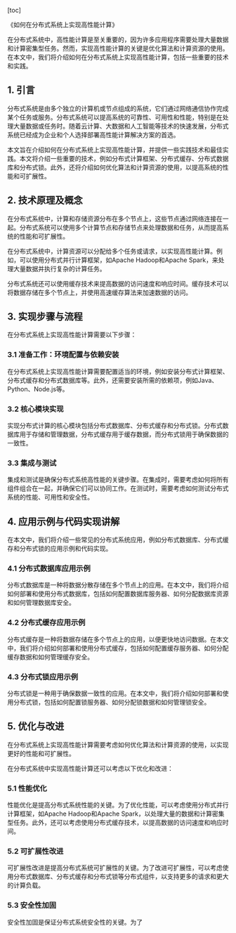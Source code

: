 
[toc]                    
                
                
《如何在分布式系统上实现高性能计算》

在分布式系统中，高性能计算是至关重要的，因为许多应用程序需要处理大量数据和计算密集型任务。然而，实现高性能计算的关键是优化算法和计算资源的使用。在本文中，我们将介绍如何在分布式系统上实现高性能计算，包括一些重要的技术和实践。

## 1. 引言

分布式系统是由多个独立的计算机或节点组成的系统，它们通过网络通信协作完成某个任务或服务。分布式系统可以提高系统的可靠性、可用性和性能，特别是在处理大量数据或任务时。随着云计算、大数据和人工智能等技术的快速发展，分布式系统已经成为企业和个人选择部署高性能计算解决方案的首选。

本文旨在介绍如何在分布式系统上实现高性能计算，并提供一些实践技术和最佳实践。本文将介绍一些重要的技术，例如分布式计算框架、分布式缓存、分布式数据库和分布式锁。此外，还将介绍如何优化算法和计算资源的使用，以提高系统的性能和可扩展性。

## 2. 技术原理及概念

在分布式系统中，计算和存储资源分布在多个节点上，这些节点通过网络连接在一起。分布式系统可以使用多个计算节点和存储节点来处理数据和任务，从而提高系统的性能和可扩展性。

在分布式系统中，计算资源可以分配给多个任务或请求，以实现高性能计算。例如，可以使用分布式并行计算框架，如Apache Hadoop和Apache Spark，来处理大量数据并执行复杂的计算任务。

分布式系统还可以使用缓存技术来提高数据的访问速度和响应时间。缓存技术可以将数据存储在多个节点上，并使用高速缓存算法来加速数据的访问。

## 3. 实现步骤与流程

在分布式系统上实现高性能计算需要以下步骤：

### 3.1 准备工作：环境配置与依赖安装

在分布式系统上实现高性能计算需要配置适当的环境，例如安装分布式计算框架、分布式缓存和分布式数据库等。此外，还需要安装所需的依赖项，例如Java、Python、Node.js等。

### 3.2 核心模块实现

实现分布式计算的核心模块包括分布式数据库、分布式缓存和分布式锁。分布式数据库用于存储和管理数据，分布式缓存用于缓存数据，而分布式锁用于确保数据的一致性。

### 3.3 集成与测试

集成和测试是确保分布式系统高性能的关键步骤。在集成时，需要考虑如何将所有组件组合在一起，并确保它们可以协同工作。在测试时，需要考虑如何测试分布式系统的性能、可用性和安全性。

## 4. 应用示例与代码实现讲解

在本文中，我们将介绍一些常见的分布式系统应用，例如分布式数据库、分布式缓存和分布式锁的应用示例和代码实现。

### 4.1 分布式数据库应用示例

分布式数据库是一种将数据分散存储在多个节点上的应用。在本文中，我们将介绍如何部署和使用分布式数据库，包括如何配置数据库服务器、如何分配数据库资源和如何管理数据库安全。

### 4.2 分布式缓存应用示例

分布式缓存是一种将数据存储在多个节点上的应用，以便更快地访问数据。在本文中，我们将介绍如何部署和使用分布式缓存，包括如何配置缓存服务器、如何分配缓存数据和如何管理缓存安全。

### 4.3 分布式锁应用示例

分布式锁是一种用于确保数据一致性的应用。在本文中，我们将介绍如何部署和使用分布式锁，包括如何配置锁服务器、如何分配锁数据和如何管理锁安全。

## 5. 优化与改进

在分布式系统上实现高性能计算需要考虑如何优化算法和计算资源的使用，以实现更好的性能和可扩展性。

在分布式系统中实现高性能计算还可以考虑以下优化和改进：

### 5.1 性能优化

性能优化是提高分布式系统性能的关键。为了优化性能，可以考虑使用分布式并行计算框架，如Apache Hadoop和Apache Spark，以处理大量的数据和计算密集型任务。此外，还可以考虑使用分布式缓存技术，以提高数据的访问速度和响应时间。

### 5.2 可扩展性改进

可扩展性改进是提高分布式系统可扩展性的关键。为了改进可扩展性，可以考虑使用分布式数据库、分布式缓存和分布式锁等分布式组件，以支持更多的请求和更大的计算负载。

### 5.3 安全性加固

安全性加固是保证分布式系统安全性的关键。为了

